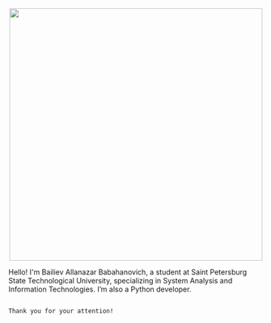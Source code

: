 <div id="header" align="center" >
  <img src="https://media.giphy.com/media/V4NSR1NG2p0KeJJyr5/giphy.gif" width="500" length = "100"/>
</div>

Hello! I'm Bailiev Allanazar Babahanovich,
a student at Saint Petersburg State Technological University,
specializing in System Analysis and Information Technologies. 
I’m also a Python developer. 
                                                                                                                                                                      
                                                                                                                                                                      
                                                                                          Thank you for your attention!
